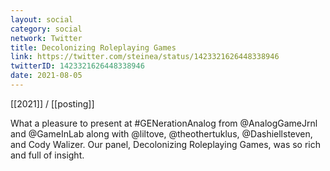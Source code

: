 ```yaml
---
layout: social
category: social
network: Twitter
title: Decolonizing Roleplaying Games
link: https://twitter.com/steinea/status/1423321626448338946
twitterID: 1423321626448338946
date: 2021-08-05
---
```


[[2021]] / [[posting]]

What a pleasure to present at #GENerationAnalog from @AnalogGameJrnl and @GameInLab along with @liltove, @theothertuklus, @Dashiellsteven, and Cody Walizer. Our panel, Decolonizing Roleplaying Games, was so rich and full of insight.
